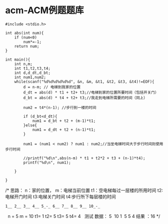# acm-ACM例题题库

	#include <stdio.h>

	int abs(int num){
		if (num<0)
			num*=-1;
		return num;
	}

	int main(){
		int n,m;
		int t1,t2,t3,t4;
		int d,d_dt,d_bt;
		int num1,num2;
		while(scanf("%d%d%d%d%d%d", &n, &m, &t1, &t2, &t3, &t4)!=EOF){
			d = n-m; // 电梯到我家的位置
			d_dt = abs(d) * t1 + t2+ t3;//电梯到家的位置所要时间（包括开关门）
			d_bt = abs(d) * t4 + t2+ t3;//我走到电梯所需要的时间（同上）

			num2 = t4*(n-1); //步行到一楼的时间

	        if (d_bt<d_dt){
	            num1 = d_bt + t2 + (m-1)*t1;
	        }else{
	            num1 = d_dt + t2 + (n-1)*t1;
	        }

			num1 = (num1 < num2) ? num1 : num2;//当坐电梯时间大于步行时间则使用步行时间

			//printf("%d\n",abs(n-m) * t1 + t2*2 + t3 + (n-1)*t4);
			printf("%d\n", num1);

		}

	}


/*
思路：
n：家的位置， m：电梯当前位置
t1：空电梯每过一层楼的所用时间		t2:电梯开门时间		t3:电梯关门时间		t4:步行所下每层楼的时间

	1__ 2__ 3__ 4__ 5_-_ 6__ 7__ 8__ 9__ 10_-_
 
n = 5	m = 10
t1= 1	t2= 5	t3= 5	t4= 4
 
测试 数据：
5  10
1  5 5 4
结果 ：16
*/
